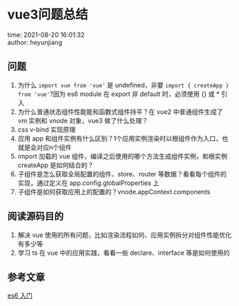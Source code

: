 # vue3问题总结

time: 2021-08-20 16:01:32  
author: heyunjiang

## 问题

1. 为什么 `import vue from 'vue'` 是 undefined，非要 `import { createApp } from 'vue'`?因为 es6 module 在 export 非 default 时，必须使用 {} 或 * 引入
2. 为什么普通状态组件性能能和函数式组件持平？在 vue2 中普通组件生成了 vm 实例和 vnode 对象，vue3 做了什么处理？
3. css v-bind 实现原理
4. 应用 app 和组件实例有什么区别？1个应用实例渲染时以根组件作为入口，也就是会对应n个组件
5. import 加载的 vue 组件，编译之后使用的哪个方法生成组件实例，和根实例 createApp 是如何结合的？
6. 子组件是怎么获取全局配置的组件、store、router 等数据？看看每个组件的实现，通过定义在 app.config.globalProperties 上
7. 子组件是如何获取应用上的配置的？vnode.appContext.components

## 阅读源码目的

1. 解决 vue 使用的所有问题，比如渲染流程如何、应用实例拆分对组件性能优化有多少等
2. 学习 ts 在 vue 中的应用实践，看看一些 declare、interface 等是如何使用的

## 参考文章

[es6 入门](https://es6.ruanyifeng.com/#docs/module)
